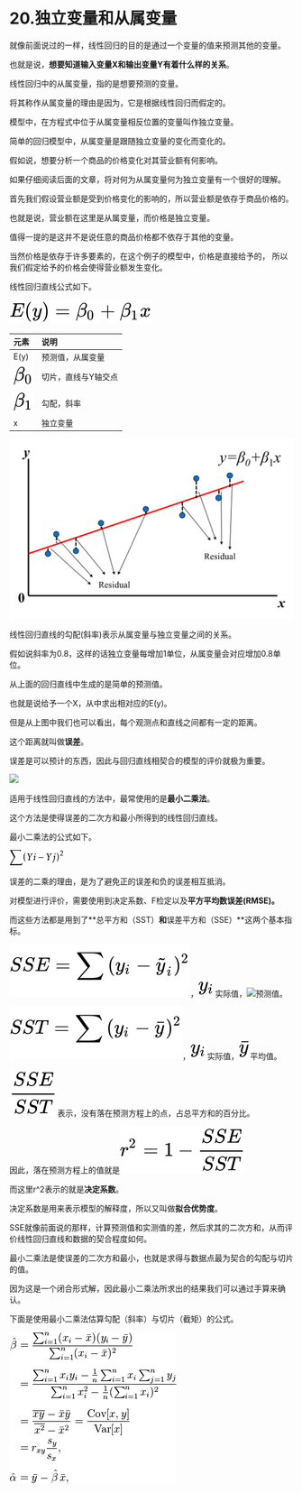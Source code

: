 



# 20.独立变量和从属变量

就像前面说过的一样，线性回归的目的是通过一个变量的值来预测其他的变量。

也就是说，**想要知道输入变量X和输出变量Y有着什么样的关系**。

线性回归中的从属变量，指的是想要预测的变量。

将其称作从属变量的理由是因为，它是根据线性回归而假定的。

模型中，在方程式中位于从属变量相反位置的变量叫作独立变量。

简单的回归模型中，从属变量是跟随独立变量的变化而变化的。

假如说，想要分析一个商品的价格变化对其营业额有何影响。

如果仔细阅读后面的文章，将对何为从属变量何为独立变量有一个很好的理解。

首先我们假设营业额是受到价格变化的影响的，所以营业额是依存于商品价格的。

也就是说，营业额在这里是从属变量，而价格是独立变量。

值得一提的是这并不是说任意的商品价格都不依存于其他的变量。

当然价格是依存于许多要素的，在这个例子的模型中，价格是直接给予的，
所以我们假定给予的价格会使得营业额发生变化。

线性回归直线公式如下。

![](https://github.com/Ghj1314xxx/Numpy/blob/master/Images/line.svg)

元素 | 说明
:--- | :---
E(y) | 预测值，从属变量
![](https://github.com/Ghj1314xxx/Numpy/blob/master/Images/B0.svg) | 切片，直线与Y轴交点
![](https://github.com/Ghj1314xxx/Numpy/blob/master/Images/B1.svg) | 勾配，斜率
x | 独立变量

![](https://github.com/Ghj1314xxx/Numpy/blob/master/Images/LinearReg1.png)

线性回归直线的勾配(斜率)表示从属变量与独立变量之间的关系。

假如说斜率为0.8，这样的话独立变量每增加1单位，从属变量会对应增加0.8单位。

从上面的回归直线中生成的是简单的预测值。

也就是说给予一个X，从中求出相对应的E(y)。

但是从上图中我们也可以看出，每个观测点和直线之间都有一定的距离。

这个距离就叫做**误差**。

误差是可以预计的东西，因此与回归直线相契合的模型的评价就极为重要。

![](https://github.com/Ghj1314xxx/Numpy/blob/master/Images/linearReg2.png)

适用于线性回归直线的方法中，最常使用的是**最小二乘法**。

这个方法是使得误差的二次方和最小所得到的线性回归直线。

最小二乘法的公式如下。

![](https://github.com/Ghj1314xxx/Numpy/blob/master/Images/y.png)

误差的二乘的理由，是为了避免正的误差和负的误差相互抵消。

对模型进行评价，需要使用到决定系数、F检定以及**平方平均数误差(RMSE)。**

而这些方法都是用到了**总平方和（SST）**和**误差平方和（SSE）**这两个基本指标。

![](https://github.com/Ghj1314xxx/Numpy/blob/master/Images/sse.svg)，![](https://github.com/Ghj1314xxx/Numpy/blob/master/Images/yi.svg)实际值，![](https://github.com/Ghj1314xxx/Numpy/blob/master/Images/yi%E2%80%98.svg)预测值。

![](https://github.com/Ghj1314xxx/Numpy/blob/master/Images/sst.svg)，![](https://github.com/Ghj1314xxx/Numpy/blob/master/Images/yi.svg)实际值，![](https://github.com/Ghj1314xxx/Numpy/blob/master/Images/y'.svg)平均值。

![](https://github.com/Ghj1314xxx/Numpy/blob/master/Images/et.svg)表示，没有落在预测方程上的点，占总平方和的百分比。

因此，落在预测方程上的值就是![](https://github.com/Ghj1314xxx/Numpy/blob/master/Images/ret.svg)

而这里r^2表示的就是**决定系数**。

决定系数是用来表示模型的解释度，所以又叫做**拟合优势度**。

SSE就像前面说的那样，计算预测值和实测值的差，然后求其的二次方和，从而评价线性回归直线和数据的契合程度如何。

最小二乘法是使误差的二次方和最小，也就是求得与数据点最为契合的勾配与切片的值。

因为这是一个闭合形式解，因此最小二乘法所求出的结果我们可以通过手算来确认。

下面是使用最小二乘法估算勾配（斜率）与切片（截矩）的公式。

![](https://github.com/Ghj1314xxx/Numpy/blob/master/Images/guzhi.png)



